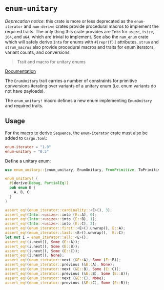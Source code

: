 # `enum-unitary`

*Deprecation notice*: this crate is more or less deprecated as the
`enum-iterator` and `num-derive` crates provide procedural macros to implement
the required traits. The only thing this crate provides are `Into` for `usize`,
`isize`, `i64`, and `u64`, which are trivial to implement. See also the
`num_enum` crate which will safely derive `Into` for enums with `#[repr(T)]`
attributes. `strum` and `strum_macros` also provide procedural macros and traits
for enum iterators, variant counts, and conversions.

> Trait and macro for unitary enums

[Documentation](https://docs.rs/enum-unitary)

The `EnumUnitary` trait carries a number of constraints for primitive
conversions iterating over variants of a unitary enum (i.e. enum variants do not
have payloads).

The `enum_unitary!` macro defines a new enum implementing `EnumUnitary` and
required traits.

## Usage

For the macro to derive `Sequence`, the `enum-iterator` crate must also be added
to `Cargo.toml`:
```toml
enum-iterator = "1.0"
enum-unitary = "0.5"
```

Define a unitary enum:
```rust
use enum_unitary::{enum_unitary, EnumUnitary, FromPrimitive, ToPrimitive};

enum_unitary! {
  #[derive(Debug, PartialEq)]
  pub enum E {
    A, B, C
  }
}

assert_eq!(enum_iterator::cardinality::<E>(), 3);
assert_eq!(Into::<usize>::into (E::A), 0);
assert_eq!(Into::<usize>::into (E::B), 1);
assert_eq!(Into::<usize>::into (E::C), 2);
assert_eq!(enum_iterator::first::<E>().unwrap(), E::A);
assert_eq!(enum_iterator::last::<E>().unwrap(),  E::C);
let mut i = enum_iterator::all::<E>();
assert_eq!(i.next(), Some (E::A));
assert_eq!(i.next(), Some (E::B));
assert_eq!(i.next(), Some (E::C));
assert_eq!(i.next(), None);
assert_eq!(enum_iterator::next (&E::A), Some (E::B));
assert_eq!(enum_iterator::previous (&E::A), None);
assert_eq!(enum_iterator::next (&E::B), Some (E::C));
assert_eq!(enum_iterator::previous (&E::B), Some (E::A));
assert_eq!(enum_iterator::next (&E::C), None);
assert_eq!(enum_iterator::previous (&E::C), Some (E::B));
```
